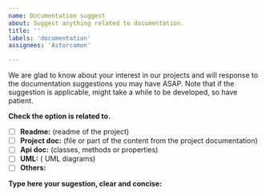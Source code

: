 ```yaml
---
name: Documentation suggest
about: Suggest anything related to documentation.
title: ''
labels: 'documentation'
assignees: 'Astorcamon'

---
```


We are glad to know about your interest in our projects and will response to the documentation suggestions you may have ASAP.
Note that if the suggestion is applicable, might take a while to be developed, so have patient.

**Check the option is related to.**
- [ ] **Readme:** (readme of the project)
- [ ] **Project doc:** (file or part of the content from the project documentation)
- [ ] **Api doc:** (classes, methods or properties)
- [ ] **UML:** ( UML diagrams)
- [ ] **Others:**

**Type here your sugestion, clear and concise:**
